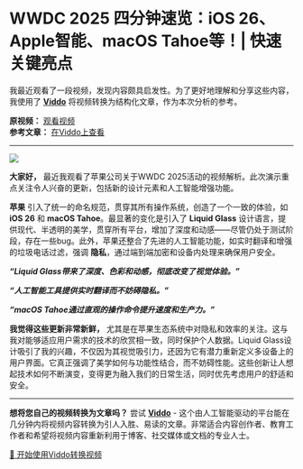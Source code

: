 # WWDC 2025 四分钟速览：iOS 26、Apple智能、macOS Tahoe等！| 快速关键亮点

我最近观看了一段视频，发现内容颇具启发性。为了更好地理解和分享这些内容，我使用了 **[Viddo](https://viddo.pro/)** 将视频转换为结构化文章，作为本次分析的参考。

**原视频：** [观看视频](https://www.youtube.com/watch?v=vRZexHISLxs)  
**参考文章：** [在Viddo上查看](https://viddo.pro/zh/video-result/2c365f1d-f43d-4911-bdd2-a8a31e56b4e3)

---

![](https://img.youtube.com/vi/vRZexHISLxs/0.jpg)

**大家好，** 最近我观看了苹果公司关于WWDC 2025活动的视频解析。此次演示重点关注令人兴奋的更新，包括新的设计元素和人工智能增强功能。

**苹果** 引入了统一的命名规范，贯穿其所有操作系统，创造了一个一致的体验，如 **iOS 26** 和 **macOS Tahoe**。最显著的变化是引入了 **Liquid Glass** 设计语言，提供现代、半透明的美学，贯穿所有平台，增加了深度和动感——尽管仍处于测试阶段，存在一些bug。此外，苹果还整合了先进的人工智能功能，如实时翻译和增强的垃圾电话过滤，强调 **隐私**，通过端到端加密和设备内处理来确保用户安全。

***“Liquid Glass带来了深度、色彩和动感，彻底改变了视觉体验。”***

***“人工智能工具提供实时翻译而不妨碍隐私。”***

***“macOS Tahoe通过直观的操作命令提升速度和生产力。”***

**我觉得这些更新非常新鲜，** 尤其是在苹果生态系统中对隐私和效率的关注。这与我对能够适应用户需求的技术的欣赏相一致，同时保护个人数据。Liquid Glass设计吸引了我的兴趣，不仅因为其视觉吸引力，还因为它有潜力重新定义多设备上的用户界面。它真正强调了美学如何与功能性结合，而不妨碍性能。这些创新让人想起技术如何不断演变，变得更为融入我们的日常生活，同时优先考虑用户的舒适和安全。

---

**想将您自己的视频转换为文章吗？** 尝试 **[Viddo](https://viddo.pro/)** - 这个由人工智能驱动的平台能在几分钟内将视频内容转换为引人入胜、易读的文章。非常适合内容创作者、教育工作者和希望将视频内容重新利用于博客、社交媒体或文档的专业人士。

[🚀 开始使用Viddo转换视频](https://viddo.pro/)